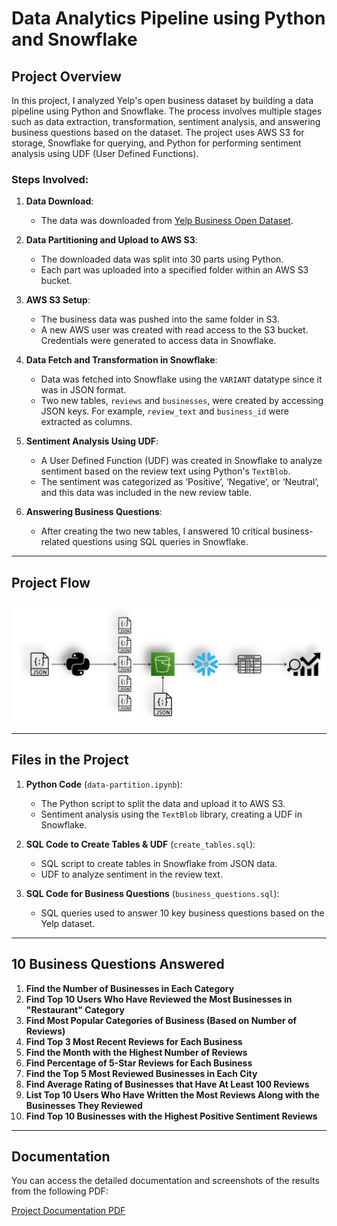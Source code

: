 # Data Analytics Pipeline using Python and Snowflake

## Project Overview

In this project, I analyzed Yelp's open business dataset by building a data pipeline using Python and Snowflake. The process involves multiple stages such as data extraction, transformation, sentiment analysis, and answering business questions based on the dataset. The project uses AWS S3 for storage, Snowflake for querying, and Python for performing sentiment analysis using UDF (User Defined Functions).

### Steps Involved:

1. **Data Download**:
   - The data was downloaded from [Yelp Business Open Dataset](https://business.yelp.com/data/resources/open-dataset/).

2. **Data Partitioning and Upload to AWS S3**:
   - The downloaded data was split into 30 parts using Python.
   - Each part was uploaded into a specified folder within an AWS S3 bucket.

3. **AWS S3 Setup**:
   - The business data was pushed into the same folder in S3.
   - A new AWS user was created with read access to the S3 bucket. Credentials were generated to access data in Snowflake.

4. **Data Fetch and Transformation in Snowflake**:
   - Data was fetched into Snowflake using the `VARIANT` datatype since it was in JSON format.
   - Two new tables, `reviews` and `businesses`, were created by accessing JSON keys. For example, `review_text` and `business_id` were extracted as columns.

5. **Sentiment Analysis Using UDF**:
   - A User Defined Function (UDF) was created in Snowflake to analyze sentiment based on the review text using Python's `TextBlob`.
   - The sentiment was categorized as ‘Positive’, ‘Negative’, or ‘Neutral’, and this data was included in the new review table.

6. **Answering Business Questions**:
   - After creating the two new tables, I answered 10 critical business-related questions using SQL queries in Snowflake.

---

## Project Flow

![Project Flow](https://github.com/aditya-pa/data-analytics-pipeline-python-snowflake/blob/main/Picture.png) <!-- Replace this link with your actual image link -->

---

## Files in the Project

1. **Python Code** (`data-partition.ipynb`):
   - The Python script to split the data and upload it to AWS S3.
   - Sentiment analysis using the `TextBlob` library, creating a UDF in Snowflake.

2. **SQL Code to Create Tables & UDF** (`create_tables.sql`):
   - SQL script to create tables in Snowflake from JSON data.
   - UDF to analyze sentiment in the review text.

3. **SQL Code for Business Questions** (`business_questions.sql`):
   - SQL queries used to answer 10 key business questions based on the Yelp dataset.

---

## 10 Business Questions Answered

1. **Find the Number of Businesses in Each Category**
2. **Find Top 10 Users Who Have Reviewed the Most Businesses in "Restaurant" Category**
3. **Find Most Popular Categories of Business (Based on Number of Reviews)**
4. **Find Top 3 Most Recent Reviews for Each Business**
5. **Find the Month with the Highest Number of Reviews**
6. **Find Percentage of 5-Star Reviews for Each Business**
7. **Find the Top 5 Most Reviewed Businesses in Each City**
8. **Find Average Rating of Businesses that Have At Least 100 Reviews**
9. **List Top 10 Users Who Have Written the Most Reviews Along with the Businesses They Reviewed**
10. **Find Top 10 Businesses with the Highest Positive Sentiment Reviews**

---

## Documentation

You can access the detailed documentation and screenshots of the results from the following PDF:

[Project Documentation PDF](https://github.com/aditya-pa/data-analytics-pipeline-python-snowflake/blob/main/Data%20Analytics%20Pipeline%20Using%20Python.pdf) <!-- Replace this with your actual PDF link -->
